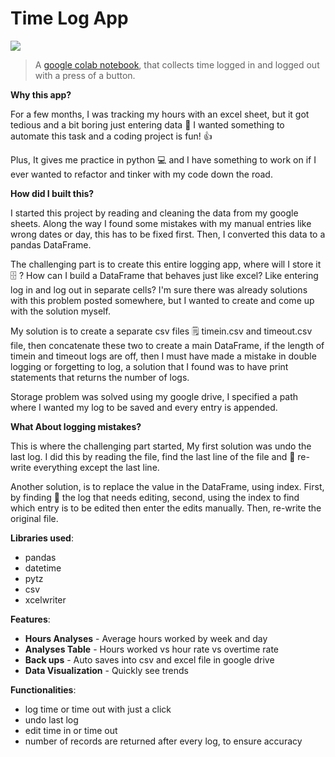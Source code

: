 # Time Log App
<img src='https://encrypted-tbn0.gstatic.com/images?q=tbn:ANd9GcTBepozD0DfuxWa5mS21jkqMOzrlAdwegiBnw&usqp=CAU'>

>A [google colab notebook](https://github.com/m-soro/Hours_Worked/blob/main/Hours_WorkedV2.ipynb), that collects time logged in and logged out with a press of a button.  


**Why this app?**

For a few months, I was tracking my hours with an excel sheet, but it got tedious and a bit boring just entering data 🤷 I wanted something to automate this task and a coding project is fun! 👍

Plus, It gives me practice in python  💻 and I have something to work on if I ever wanted to refactor and tinker with my code down the road.

**How did I built this?**

I started this project by reading and cleaning the data from my google sheets. Along the way I found some mistakes with my manual entries like wrong dates or day, this has to be fixed first. Then, I converted this data to a pandas DataFrame.

The challenging part is to create this entire logging app, where will I store it 🗄 ? How can I build a DataFrame that behaves just like excel? Like entering log in and log out in separate cells? I'm sure there was already solutions with this problem posted somewhere, but I wanted to create and come up with the solution myself.

My solution is to create a separate csv files 🗒 timein.csv and timeout.csv file, then concatenate these two to create a main DataFrame, if the length of timein and timeout logs are off, then I must have made a mistake in double logging or forgetting to log, a solution that I found was to have print statements that returns the number of logs.

Storage problem was solved using my google drive, I specified a path where I wanted my log to be saved and every entry is appended.

**What About logging mistakes?**

This is where the challenging part started, My first solution was undo the last log. I did this by reading the file, find the last line of the file and 📝 re-write everything except the last line.

Another solution, is to replace the value in the DataFrame, using index. First, by finding 🔎 the log that needs editing, second, using the index to find which entry is to be edited then enter the edits manually. Then, re-write the original file.

**Libraries used**:
* pandas
* datetime
* pytz
* csv
* xcelwriter

**Features**:

* **Hours Analyses** - Average hours worked by week and day
* **Analyses Table** - Hours worked vs hour rate vs overtime rate
* **Back ups** - Auto saves into csv and excel file in google drive
* **Data Visualization** - Quickly see trends

**Functionalities**:

* log time or time out with just a click
* undo last log
* edit time in or time out
* number of records are returned after every log, to ensure accuracy


